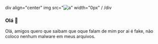 div align="center"
img src="![a](https://github.com/martexdd/martexdd/assets/143229353/cf831ace-dee3-41d3-a5d3-a02501b71e91)" width="0px" /
/div

### Olá 👋
Olá, amigos quero que saibam 
que oque falam de mim por ai 
é fake, não coloco nenhum 
malware em meus arquivos.



<!--
**martexdd/martexdd** is a ✨ _special_ ✨ repository because its `README.md` (this file) appears on your GitHub profile.

Here are some ideas to get you started:

- 🔭 I’m currently working on ...
- 🌱 I’m currently learning ...
- 👯 I’m looking to collaborate on ...
- 🤔 I’m looking for help with ...
- 💬 Ask me about ...
- 📫 How to reach me: ...
- 😄 Pronouns: ...
- ⚡ Fun fact: ...
-->
